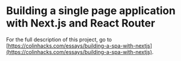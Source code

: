 # Building a single page application with Next.js and React Router

For the full description of this project, go to [https://colinhacks.com/essays/building-a-spa-with-nextjs](https://colinhacks.com/essays/building-a-spa-with-nextjs).
